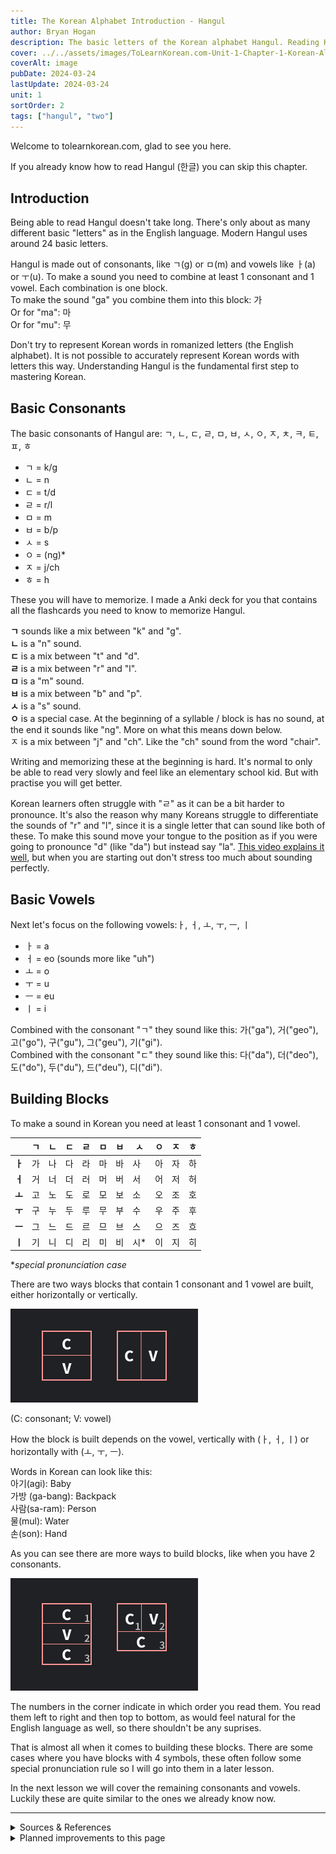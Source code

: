 ```yaml
---
title: The Korean Alphabet Introduction - Hangul
author: Bryan Hogan
description: The basic letters of the Korean alphabet Hangul. Reading Korean is simpler than you think.
cover: ../../assets/images/ToLearnKorean.com-Unit-1-Chapter-1-Korean-Alphabet-Cover.png
coverAlt: image
pubDate: 2024-03-24
lastUpdate: 2024-03-24
unit: 1
sortOrder: 2
tags: ["hangul", "two"]
---
```


Welcome to tolearnkorean.com, glad to see you here.

If you already know how to read Hangul (한글) you can skip this chapter.

## Introduction

Being able to read Hangul doesn't take long. There's only about as many different basic "letters" as in the English language. Modern Hangul uses around 24 basic letters.

Hangul is made out of consonants, like ㄱ(g) or ㅁ(m) and vowels like ㅏ(a) or ㅜ(u). To make a sound you need to combine at least 1 consonant and 1 vowel. Each combination is one block.  
To make the sound "ga" you combine them into this block: 가  
Or for "ma": 마  
Or for "mu": 무  

Don't try to represent Korean words in romanized letters (the English alphabet). It is not possible to accurately represent Korean words with letters this way. Understanding Hangul is the fundamental first step to mastering Korean.

## Basic Consonants
The basic consonants of Hangul are: ㄱ, ㄴ, ㄷ, ㄹ, ㅁ, ㅂ, ㅅ, ㅇ, ㅈ, ㅊ, ㅋ, ㅌ, ㅍ, ㅎ

- ㄱ = k/g
- ㄴ = n
- ㄷ = t/d
- ㄹ = r/l
- ㅁ = m
- ㅂ = b/p
- ㅅ = s
- ㅇ = (ng)*
- ㅈ = j/ch
- ㅎ = h

These you will have to memorize. I made a Anki deck for you that contains all the flashcards you need to know to memorize Hangul.

**ㄱ** sounds like a mix between "k" and "g".  
**ㄴ** is a "n" sound.  
**ㄷ** is a mix between "t" and "d".  
**ㄹ** is a mix between "r" and "l".  
**ㅁ** is a "m" sound.  
**ㅂ** is a mix between "b" and "p".  
**ㅅ** is a "s" sound.  
**ㅇ** is a special case. At the beginning of a syllable / block is has no sound, at the end it sounds like "ng". More on what this means down below.  
ㅈ is a mix between "j" and "ch". Like the "ch" sound from the word "chair".

Writing and memorizing these at the beginning is hard. It's normal to only be able to read very slowly and feel like an elementary school kid. But with practise you will get better.

Korean learners often struggle with "ㄹ" as it can be a bit harder to pronounce. It's also the reason why many Koreans struggle to differentiate the sounds of "r" and "l", since it is a single letter that can sound like both of these. To make this sound move your tongue to the position as if you were going to pronounce "d" (like "da") but instead say "la". [This video explains it well](https://youtu.be/2-4ShB33Eu4), but when you are starting out don't stress too much about sounding perfectly.

## Basic Vowels
Next let's focus on the following vowels:ㅏ, ㅓ, ㅗ, ㅜ, ㅡ, ㅣ
- ㅏ = a
- ㅓ = eo (sounds more like "uh")
- ㅗ = o
- ㅜ = u
- ㅡ = eu
- ㅣ = i

Combined with the consonant "ㄱ" they sound like this: 가("ga"), 거("geo"), 고("go"), 구("gu"), 그("geu"), 기("gi").  
Combined with the consonant "ㄷ" they sound like this: 다("da"), 더("deo"), 도("do"), 두("du"), 드("deu"), 디("di").

## Building Blocks
To make a sound in Korean you need at least 1 consonant and 1 vowel.

|       | **ㄱ** | **ㄴ** | **ㄷ** | **ㄹ** | **ㅁ** | **ㅂ** | **ㅅ** | **ㅇ** | **ㅈ** | **ㅎ** |
| ----- | ----- | ----- | ----- | ----- | ----- | ----- | ----- | ----- | ----- | ----- |
| **ㅏ** | 가     | 나     | 다     | 라     | 마     | 바     | 사     | 아     | 자     | 하     |
| **ㅓ** | 거     | 너     | 더     | 러     | 머     | 버     | 서     | 어     | 저     | 허     |
| **ㅗ** | 고     | 노     | 도     | 로     | 모     | 보     | 소     | 오     | 조     | 호     |
| **ㅜ** | 구     | 누     | 두     | 루     | 무     | 부     | 수     | 우     | 주     | 후     |
| **ㅡ** | 그     | 느     | 드     | 르     | 므     | 브     | 스     | 으     | 즈     | 흐     |
| **ㅣ** | 기     | 니     | 디     | 리     | 미     | 비     | 시*    | 이     | 지     | 히     |

**special pronunciation case*

There are two ways blocks that contain 1 consonant and 1 vowel are built, either horizontally or vertically.

![How to build syllable blocks simple](../../assets/images/BlockBuilding-ToLearnKorean.com.png)

(C: consonant; V: vowel)

How the block is built depends on the vowel, vertically with (ㅏ, ㅓ, ㅣ) or horizontally with (ㅗ, ㅜ, ㅡ).

Words in Korean can look like this:  
아기(agi): Baby  
가방 (ga-bang): Backpack  
사람(sa-ram): Person  
물(mul): Water  
손(son): Hand

As you can see there are more ways to build blocks, like when you have 2 consonants.

![How to build syllable blocks with 2 vowels](../../assets/images/BlockBuilding2-ToLearnKorean.com.png)

The numbers in the corner indicate in which order you read them. You read them left to right and then top to bottom, as would feel natural for the English language as well, so there shouldn't be any suprises.

That is almost all when it comes to building these blocks. There are some cases where you have blocks with 4 symbols, these often follow some special pronunciation rule so I will go into them in a later lesson.

In the next lesson we will cover the remaining consonants and vowels. Luckily these are quite similar to the ones we already know now.

---

<details><summary>Sources & References</summary>

- https://www.reddit.com/r/language/comments/13qadza/periodic_table_of_hangul_korean_alphabet/
- [Learn Hangul in 90 Minutes by BillyGo](https://youtu.be/s5aobqyEaMQ) (youtube video)
- [Learn how to read Hangul by howtostudykorean](https://www.howtostudykorean.com/unit0/) (website text)
- [Learn Hangul 한글 (Korean Alphabet) by Miss Vicky](https://youtu.be/85qJXvyFrIc) (youtube video)

</details>

<details><summary>Planned improvements to this page</summary>

- Short note on how to remember more easily (create fun images / references / stories)
- Audio

</details>